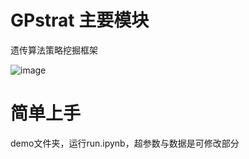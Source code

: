 # GPstrat 主要模块
遗传算法策略挖掘框架

![image](https://github.com/user-attachments/assets/1eaa5124-3c13-4cdb-ac80-6d6cd683b0f7)


# 简单上手
demo文件夹，运行run.ipynb，超参数与数据是可修改部分



